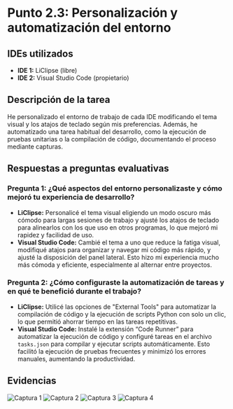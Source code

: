 # Punto 2.3: Personalización y automatización del entorno

## IDEs utilizados
- **IDE 1:** LiClipse (libre)
- **IDE 2:** Visual Studio Code (propietario)

## Descripción de la tarea
He personalizado el entorno de trabajo de cada IDE modificando el tema visual y los atajos de teclado según mis preferencias. Además, he automatizado una tarea habitual del desarrollo, como la ejecución de pruebas unitarias o la compilación de código, documentando el proceso mediante capturas.

## Respuestas a preguntas evaluativas

### Pregunta 1: ¿Qué aspectos del entorno personalizaste y cómo mejoró tu experiencia de desarrollo?
- **LiClipse:** Personalicé el tema visual eligiendo un modo oscuro más cómodo para largas sesiones de trabajo y ajusté los atajos de teclado para alinearlos con los que uso en otros programas, lo que mejoró mi rapidez y facilidad de uso.
- **Visual Studio Code:** Cambié el tema a uno que reduce la fatiga visual, modifiqué atajos para organizar y navegar mi código más rápido, y ajusté la disposición del panel lateral. Esto hizo mi experiencia mucho más cómoda y eficiente, especialmente al alternar entre proyectos.

### Pregunta 2: ¿Cómo configuraste la automatización de tareas y en qué te benefició durante el trabajo?
- **LiClipse:** Utilicé las opciones de "External Tools" para automatizar la compilación de código y la ejecución de scripts Python con solo un clic, lo que permitió ahorrar tiempo en las tareas repetitivas.
- **Visual Studio Code:** Instalé la extensión “Code Runner” para automatizar la ejecución de código y configuré tareas en el archivo `tasks.json` para compilar y ejecutar scripts automáticamente. Esto facilitó la ejecución de pruebas frecuentes y minimizó los errores manuales, aumentando la productividad.

## Evidencias
![Captura 1](capturas/punto3_captura1.png)
![Captura 2](capturas/punto3_captura2.png)
![Captura 3](capturas/punto3_captura3.png)
![Captura 4](capturas/punto3_captura4.png)